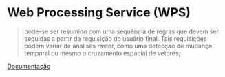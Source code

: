 # Web Processing Service (WPS)

> pode-se ser resumido com uma sequência de regras que devem ser seguidas a partir da requisição do usuário final. Tais requisições podem variar de análises raster, como uma detecção de mudança temporal ou mesmo o cruzamento espacial de vetores;

[Documentação](https://www.opengeospatial.org/standards/wps)
